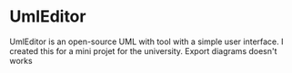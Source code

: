 # UmlEditor
UmlEditor is an open-source UML with tool with a simple user interface. I created this for a mini projet for the university. Export diagrams doesn't works
